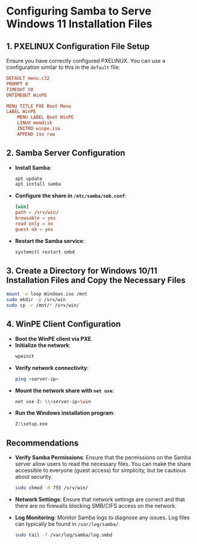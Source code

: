 
# Configuring Samba to Serve Windows 11 Installation Files

## 1. PXELINUX Configuration File Setup

Ensure you have correctly configured PXELINUX. You can use a configuration similar to this in the `default` file:

```conf
DEFAULT menu.c32
PROMPT 0
TIMEOUT 50
ONTIMEOUT WinPE

MENU TITLE PXE Boot Menu
LABEL WinPE
    MENU LABEL Boot WinPE
    LINUX memdisk
    INITRD winpe.iso
    APPEND iso raw
```

## 2. Samba Server Configuration

- **Install Samba**:
  ```sh
  apt update
  apt install samba
  ```

- **Configure the share in `/etc/samba/smb.conf`**:
  ```conf
  [win]
  path = /srv/win/
  browsable = yes
  read only = no
  guest ok = yes
  ```

- **Restart the Samba service**:
  ```sh
  systemctl restart smbd
  ```

## 3. Create a Directory for Windows 10/11 Installation Files and Copy the Necessary Files

```sh
mount -o loop Windows.iso /mnt
sudo mkdir -p /srv/win
sudo cp -r /mnt/* /srv/win/
```

## 4. WinPE Client Configuration

- **Boot the WinPE client via PXE**.
- **Initialize the network**:
  ```sh
  wpeinit
  ```
- **Verify network connectivity**:
  ```sh
  ping <server-ip>
  ```
- **Mount the network share with `net use`**:
  ```sh
  net use Z: \\<server-ip>\win
  ```
- **Run the Windows installation program**:
  ```sh
  Z:\setup.exe
  ```

## Recommendations

- **Verify Samba Permissions**: Ensure that the permissions on the Samba server allow users to read the necessary files. You can make the share accessible to everyone (guest access) for simplicity, but be cautious about security.
  ```sh
  sudo chmod -R 755 /srv/win/
  ```

- **Network Settings**: Ensure that network settings are correct and that there are no firewalls blocking SMB/CIFS access on the network.

- **Log Monitoring**: Monitor Samba logs to diagnose any issues. Log files can typically be found in `/var/log/samba/`.
  ```sh
  sudo tail -f /var/log/samba/log.smbd
  ```